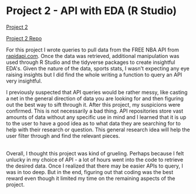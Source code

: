 # Project 2 - API with EDA **(R Studio)**

[Project 2](https://bphigg.github.io/Project_2/)

[Project 2 Repo](https://github.com/bphigg/Project_2)

For this project I wrote queries to pull data from the FREE NBA API from [rapidapi.com](https://rapidapi.com/theapiguy/api/free-nba). Once the data was retrieved, additional manipulation was used through R Studio and the tidyverse packages to create insightful EDA's. Given the nature of the data, sports stats, I wasn't expecting any eye raising insights but I did find the whole writing a function to query an API very insightful. 
<br>

I previously suspected that API queries would be rather messy, like casting a net in the general direction of data you are looking for and then figuring out the best way to sift through it. After this project, my suspicions were confirmed. This is not necessarily a bad thing. API repositories store vast amounts of data without any specific use in mind and I learned that it is up to the user to have a good idea as to what data they are searching for to help with their research or question. This general research idea will help the user filter through and find the relevant pieces.  
<br>

Overall, I thought this project was kind of grueling. Perhaps because I felt unlucky in my choice of API - a lot of hours went into the code to retrieve the desired data. Once I realized that there may be easier APIs to query, I was in too deep. But in the end, figuring out that coding was the best reward even though it limited my time on the remaining aspects of the project.
